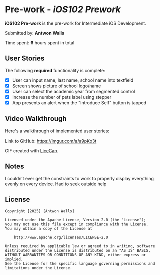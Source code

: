 # Pre-work - *iOS102 Prework*

**iOS102 Pre-work** is the pre-work for Intermediate iOS Development.

Submitted by: **Antwon Walls**

Time spent: **6** hours spent in total

## User Stories

The following **required** functionality is complete:

* [x] User can input name, last name, school name into textfield
* [x] Screen shows picture of school logo/name
* [x] User can select the academic year from segmented control
* [x] Increase the number of pets label using stepper
* [x] App presents an alert when the "Introduce Self" button is tapped

## Video Walkthrough

Here's a walkthrough of implemented user stories:

Link to GitHub: https://imgur.com/a/a9pKo3t

GIF created with [LiceCap](http://www.cockos.com/licecap/).

## Notes

I couldn’t ever get the constraints to work to properly display everything evenly on every device. Had to seek
outside help
## License

    Copyright [2025] [Antwon Walls]

    Licensed under the Apache License, Version 2.0 (the "License");
    you may not use this file except in compliance with the License.
    You may obtain a copy of the License at

        http://www.apache.org/licenses/LICENSE-2.0

    Unless required by applicable law or agreed to in writing, software
    distributed under the License is distributed on an "AS IS" BASIS,
    WITHOUT WARRANTIES OR CONDITIONS OF ANY KIND, either express or implied.
    See the License for the specific language governing permissions and
    limitations under the License.
